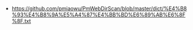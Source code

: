 - https://github.com/pmiaowu/PmWebDirScan/blob/master/dict/%E4%B8%93%E4%B8%9A%E5%A4%87%E4%BB%BD%E6%89%AB%E6%8F%8F.txt
